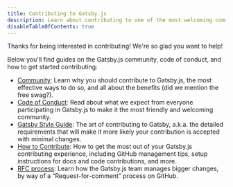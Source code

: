 ```yaml
---
title: Contributing to Gatsby.js
description: Learn about contributing to one of the most welcoming communities helping develop the future of the web
disableTableOfContents: true
---
```


Thanks for being interested in contributing! We're so glad you want to help!

Below you'll find guides on the Gatsby.js community, code of conduct, and how to get started contributing:

- [Community](/contributing/community/): Learn why you should contribute to Gatsby.js, the most effective ways to do so, and all about the benefits (did we mention the free swag?).
- [Code of Conduct](/contributing/code-of-conduct/): Read about what we expect from everyone participating in Gatsby.js to make it the most friendly and welcoming community.
- [Gatsby Style Guide](/contributing/gatsby-style-guide/): The art of contributing to Gatsby, a.k.a. the detailed requirements that will make it more likely your contribution is accepted with minimal changes.
- [How to Contribute](/contributing/how-to-contribute/): How to get the most out of your Gatsby.js contributing experience, including GitHub management tips, setup instructions for docs and code contributions, and more.
- [RFC process](/contributing/rfc-process): Learn how the Gatsby.js team manages bigger changes, by way of a “Request-for-comment” process on GitHub.

<EmailCaptureForm signupMessage="Want to keep up with the latest tips &amp; tricks? Subscribe to our newsletter!" />

